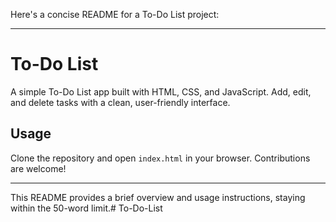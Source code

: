 Here's a concise README for a To-Do List project:

---

# To-Do List

A simple To-Do List app built with HTML, CSS, and JavaScript. Add, edit, and delete tasks with a clean, user-friendly interface.

## Usage
Clone the repository and open `index.html` in your browser. Contributions are welcome!

---

This README provides a brief overview and usage instructions, staying within the 50-word limit.# To-Do-List
